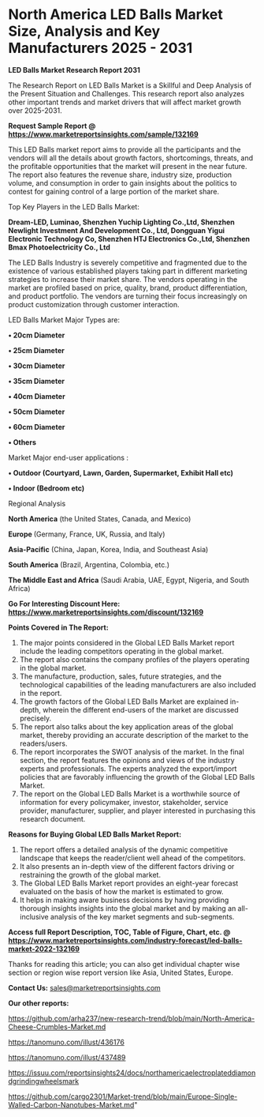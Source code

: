 # North America LED Balls Market Size, Analysis and Key Manufacturers 2025 - 2031

<strong>LED Balls Market Research Report 2031</strong>

The Research Report on LED Balls Market is a Skillful and Deep Analysis of the Present Situation and Challenges. This research report also analyzes other important trends and market drivers that will affect market growth over 2025-2031.

<strong>Request Sample Report @ <a href=https://www.marketreportsinsights.com/sample/132169>https://www.marketreportsinsights.com/sample/132169</a></strong>

This LED Balls market report aims to provide all the participants and the vendors will all the details about growth factors, shortcomings, threats, and the profitable opportunities that the market will present in the near future. The report also features the revenue share, industry size, production volume, and consumption in order to gain insights about the politics to contest for gaining control of a large portion of the market share.

Top Key Players in the LED Balls Market:

<strong>Dream-LED, Luminao, Shenzhen Yuchip Lighting Co.,Ltd, Shenzhen Newlight Investment And Development Co., Ltd, Dongguan Yigui Electronic Technology Co, Shenzhen HTJ Electronics Co.,Ltd, Shenzhen Bmax Photoelectricity Co., Ltd</strong>

The LED Balls Industry is severely competitive and fragmented due to the existence of various established players taking part in different marketing strategies to increase their market share. The vendors operating in the market are profiled based on price, quality, brand, product differentiation, and product portfolio. The vendors are turning their focus increasingly on product customization through customer interaction.

LED Balls Market Major Types are:

<strong>• 20cm Diameter

• 25cm Diameter

• 30cm Diameter

• 35cm Diameter

• 40cm Diameter

• 50cm Diameter

• 60cm Diameter

• Others</strong>

Market Major end-user applications :

<strong>• Outdoor (Courtyard, Lawn, Garden, Supermarket, Exhibit Hall etc)

• Indoor (Bedroom etc)</strong>

Regional Analysis

</u><strong><b>North America</b></strong> (the United States, Canada, and Mexico)

<strong><b>Europe </b></strong>(Germany, France, UK, Russia, and Italy)

<strong><b>Asia-Pacific</b></strong> (China, Japan, Korea, India, and Southeast Asia)

<strong><b>South America</b></strong> (Brazil, Argentina, Colombia, etc.)

<strong><b>The Middle East and Africa</b></strong> (Saudi Arabia, UAE, Egypt, Nigeria, and South Africa)

<strong>Go For Interesting Discount Here: <a href=https://www.marketreportsinsights.com/discount/132169>https://www.marketreportsinsights.com/discount/132169</a></strong>

<strong>Points Covered in The Report:</strong>
<ol>
  <li>The major points considered in the Global LED Balls Market report include the leading competitors operating in the global market.</li>
  <li>The report also contains the company profiles of the players operating in the global market.</li>
  <li>The manufacture, production, sales, future strategies, and the technological capabilities of the leading manufacturers are also included in the report.</li>
  <li>The growth factors of the Global LED Balls Market are explained in-depth, wherein the different end-users of the market are discussed precisely.</li>
  <li>The report also talks about the key application areas of the global market, thereby providing an accurate description of the market to the readers/users.</li>
  <li>The report incorporates the SWOT analysis of the market. In the final section, the report features the opinions and views of the industry experts and professionals. The experts analyzed the export/import policies that are favorably influencing the growth of the Global LED Balls Market.</li>
  <li>The report on the Global LED Balls Market is a worthwhile source of information for every policymaker, investor, stakeholder, service provider, manufacturer, supplier, and player interested in purchasing this research document.</li>
</ol>
<strong>Reasons for Buying Global LED Balls Market Report:</strong>

<ol>
  <li>The report offers a detailed analysis of the dynamic competitive landscape that keeps the reader/client well ahead of the competitors.</li>
  <li>It also presents an in-depth view of the different factors driving or restraining the growth of the global market.</li>
  <li>The Global LED Balls Market report provides an eight-year forecast evaluated on the basis of how the market is estimated to grow.</li>
  <li>It helps in making aware business decisions by having providing thorough insights insights into the global market and by making an all-inclusive analysis of the key market segments and sub-segments.</li>
</ol>
<strong>Access full Report Description, TOC, Table of Figure, Chart, etc. @ <a href=https://www.marketreportsinsights.com/industry-forecast/led-balls-market-2022-132169>https://www.marketreportsinsights.com/industry-forecast/led-balls-market-2022-132169</a></strong>


Thanks for reading this article; you can also get individual chapter wise section or region wise report version like Asia, United States, Europe.

<strong>Contact Us:</strong>
sales@marketreportsinsights.com

<strong>Our other reports:</strong>

<a href=https://github.com/arha237/new-research-trend/blob/main/North-America-Cheese-Crumbles-Market.md>https://github.com/arha237/new-research-trend/blob/main/North-America-Cheese-Crumbles-Market.md</a>

<a href=https://tanomuno.com/illust/436176>https://tanomuno.com/illust/436176</a>

<a href=https://tanomuno.com/illust/437489>https://tanomuno.com/illust/437489</a>

<a href=https://issuu.com/reportsinsights24/docs/northamericaelectroplateddiamondgrindingwheelsmark>https://issuu.com/reportsinsights24/docs/northamericaelectroplateddiamondgrindingwheelsmark</a>

<a href=https://github.com/cargo2301/Market-trend/blob/main/Europe-Single-Walled-Carbon-Nanotubes-Market.md>https://github.com/cargo2301/Market-trend/blob/main/Europe-Single-Walled-Carbon-Nanotubes-Market.md</a>"
